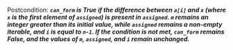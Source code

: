 Postcondition: ***`can_form` is True if the difference between `a[i]` and `x` (where `x` is the first element of `assigned`) is present in `assigned`. `m` remains an integer greater than its initial value, while `assigned` remains a non-empty iterable, and `i` is equal to `n-1`. If the condition is not met, `can_form` remains False, and the values of `m`, `assigned`, and `i` remain unchanged.***